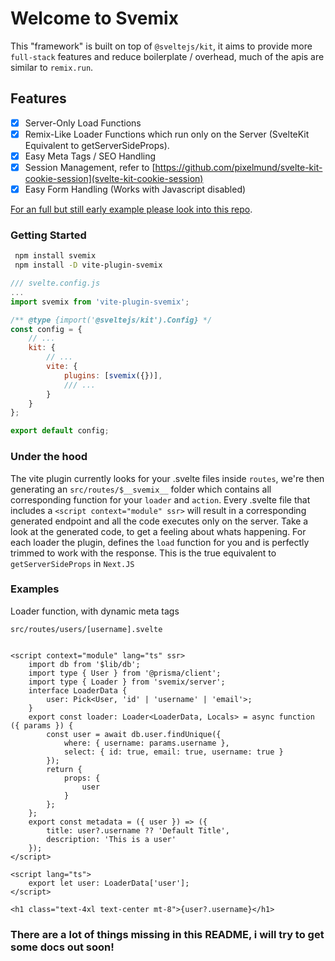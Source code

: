 # Welcome to Svemix

This "framework" is built on top of `@sveltejs/kit`, it aims to provide more `full-stack` features and reduce boilerplate / overhead, much of the apis are similar to `remix.run`.

## Features

- [x] Server-Only Load Functions
- [x] Remix-Like Loader Functions which run only on the Server (SvelteKit Equivalent to getServerSideProps).
- [x] Easy Meta Tags / SEO Handling
- [x] Session Management, refer to [https://github.com/pixelmund/svelte-kit-cookie-session](svelte-kit-cookie-session)
- [x] Easy Form Handling (Works with Javascript disabled)

[For an full but still early example please look into this repo](https://github.com/svemix/svemix-example).

### Getting Started

```sh
 npm install svemix
 npm install -D vite-plugin-svemix
```

```js
/// svelte.config.js
...
import svemix from 'vite-plugin-svemix';

/** @type {import('@sveltejs/kit').Config} */
const config = {
	// ...
	kit: {
		// ...
		vite: {
			plugins: [svemix({})],
			/// ...
		}
	}
};

export default config;

```

### Under the hood

The vite plugin currently looks for your .svelte files inside `routes`, we're then generating an `src/routes/$__svemix__` folder which contains all corresponding function for your `loader` and `action`. Every .svelte file that includes a `<script context="module" ssr>` will result in a corresponding generated endpoint and all the code executes only on the server. Take a look at the generated code, to get a feeling about whats happening. For each loader the plugin, defines the `load` function for you and is perfectly trimmed to work with the response. This is the true equivalent to `getServerSideProps` in `Next.JS`

### Examples

Loader function, with dynamic meta tags

`src/routes/users/[username].svelte`

```svelte

<script context="module" lang="ts" ssr>
	import db from '$lib/db';
	import type { User } from '@prisma/client';
	import type { Loader } from 'svemix/server';
	interface LoaderData {
		user: Pick<User, 'id' | 'username' | 'email'>;
	}
	export const loader: Loader<LoaderData, Locals> = async function ({ params }) {
		const user = await db.user.findUnique({
			where: { username: params.username },
			select: { id: true, email: true, username: true }
		});
		return {
			props: {
				user
			}
		};
	};
	export const metadata = ({ user }) => ({
		title: user?.username ?? 'Default Title',
		description: 'This is a user'
	});
</script>

<script lang="ts">
	export let user: LoaderData['user'];
</script>

<h1 class="text-4xl text-center mt-8">{user?.username}</h1>

```

### There are a lot of things missing in this README, i will try to get some docs out soon!
